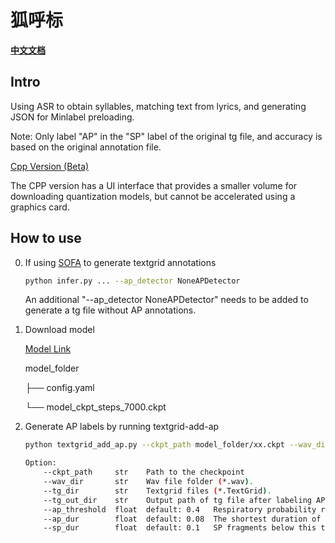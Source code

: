 # 狐呼标

**[中文文档](readme-zh.md)**
## Intro

Using ASR to obtain syllables, matching text from lyrics, and generating JSON for Minlabel preloading.

Note: Only label "AP" in the "SP" label of the original tg file, and accuracy is based on the original annotation file.

[Cpp Version (Beta)](https://github.com/openvpi/dataset-tools/releases/tag/20240617.01)

The CPP version has a UI interface that provides a smaller volume for downloading quantization models, but cannot be accelerated using a graphics card.

## How to use

0. If using [SOFA](https://github.com/qiuqiao/SOFA) to generate textgrid annotations
    ```bash
    python infer.py ... --ap_detector NoneAPDetector
    ```
   An additional "--ap_detector NoneAPDetector" needs to be added to generate a tg file without AP annotations.
        
1. Download model

   [Model Link](https://github.com/autumn-DL/FoxBreatheLabeler/releases/latest)
   
   model_folder

     ├── config.yaml

     └── model_ckpt_steps_7000.ckpt

2.  Generate AP labels by running textgrid-add-ap
    ```bash
    python textgrid_add_ap.py --ckpt_path model_folder/xx.ckpt --wav_dir wav_dir --tg_dir tg_dir --tg_out_dir tg_out_dir
    
    Option:
        --ckpt_path     str    Path to the checkpoint
        --wav_dir       str    Wav file folder (*.wav).
        --tg_dir        str    Textgrid files (*.TextGrid).
        --tg_out_dir    str    Output path of tg file after labeling AP.
        --ap_threshold  float  default: 0.4   Respiratory probability recognition threshold.  (Option)
        --ap_dur        float  default: 0.08  The shortest duration of breathing, discarded below this threshold, in seconds. (Option)
        --sp_dur        float  default: 0.1   SP fragments below this threshold will be adsorbed onto adjacent AP, in seconds.   (Option)
    ```
